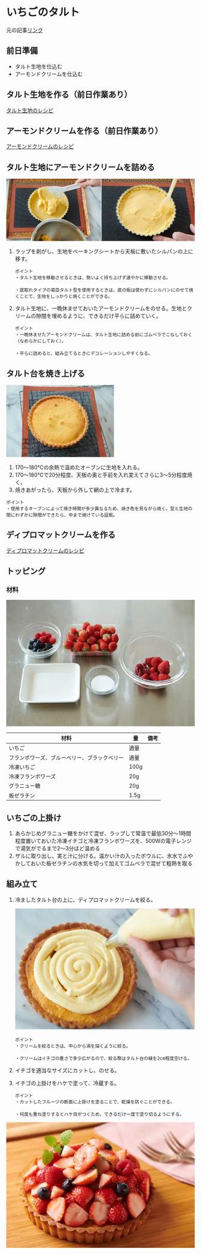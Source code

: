 # いちごのタルト

元の記事[リンク](https://www.gnavi.co.jp/dressing/article/22280/)

## 前日準備

- タルト生地を仕込む
- アーモンドクリームを仕込む

## タルト生地を作る（前日作業あり）

<a href="/pages/my-recipe/tart" target="_blank" rel="noopener noreferrer">
  タルト生地のレシピ
</a>

## アーモンドクリームを作る（前日作業あり）

<a href="/pages/my-recipe/almond-cream" target="_blank" rel="noopener noreferrer">
  アーモンドクリームのレシピ
</a>

## タルト生地にアーモンドクリームを詰める

![つめつめ](images/つめつめ.png)

1. ラップを剥がし、生地をベーキングシートから天板に敷いたシルパンの上に移す。

    ```
    ポイント
    ・タルト生地を移動させるときは、勢いよく持ち上げず速やかに移動させる。

    ・底取れタイプの菊皿タルト型を使用するときは、底の板は使わずにシルパンにのせて焼くことで、生地をしっかりと焼くことができる。
    ```

2. タルト生地に、一晩休ませておいたアーモンドクリームをのせる。生地とクリームの隙間を埋めるように、できるだけ平らに詰めていく。

    ```
    ポイント
    ・一晩休ませたアーモンドクリームは、タルト生地に詰める前にゴムベラでこなしておく（なめらかにしておく）。

    ・平らに詰めると、組み立てるときにデコレーションしやすくなる。
    ```

## タルト台を焼き上げる

![焼き上げ](images/焼き上げ.png)

1. 170～180℃の余熱で温めたオーブンに生地を入れる。
2. 170～180℃で20分程度、天板の奥と手前を入れ変えてさらに3～5分程度焼く。
1. 焼きあがったら、天板から外して網の上で冷ます。

```
ポイント
・使用するオーブンによって焼き時間が多少異なるため、焼き色を見ながら焼く。型と生地の間にわずかに隙間ができたら、中まで焼けている証拠。
```

## ディプロマットクリームを作る

<a href="/pages/my-recipe/diplomat-cream" target="_blank" rel="noopener noreferrer">
  ディプロマットクリームのレシピ
</a>

## トッピング

### 材料

![トッピングの材料](images/トッピング材料.png)

| 材料                                         | 量   | 備考 |
| -------------------------------------------- | ---- | ---- |
| いちご                                       | 適量 |      |
| フランボワーズ、ブルーベリー、ブラックベリー | 適量 |      |
| 冷凍いちご                                   | 100g |      |
| 冷凍フランボワーズ                           | 20g  |      |
| グラニュー糖                                 | 20g  |      |
| 板ゼラチン                                   | 1.5g |      |

## いちごの上掛け

1. あらかじめグラニュー糖をかけて混ぜ、ラップして常温で最低30分～1時間程度置いておいた冷凍イチゴと冷凍フランボワーズを、500Wの電子レンジで湯気がでるまで2～3分ほど温める
2. ザルに取り出し、実と汁に分ける。温かい汁の入ったボウルに、氷水でふやかしておいた板ゼラチンの水気を切って加えてゴムベラで混ぜて粗熱を取る

## 組み立て

1. 冷ましたタルト台の上に、ディプロマットクリームを絞る。

    ![組み立て](images/組み立て.png)

    ```
    ポイント
    ・クリームを絞るときは、中心から渦を描くように絞る。

    ・クリームはイチゴの重さで多少広がるので、絞る際はタルト台の縁を2cm程度空ける。
    ```

1. イチゴを適当なサイズにカットし、のせる。
1. イチゴの上掛けをハケで塗って、冷蔵する。

    ```
    ポイント
    ・カットしたフルーツの断面に上掛けを塗ることで、乾燥を防ぐことができる。

    ・何度も重ね塗りするとハケ目がつくため、できるだけ一度で塗り切るようにする。
    ```

![完成](images/完成.png)